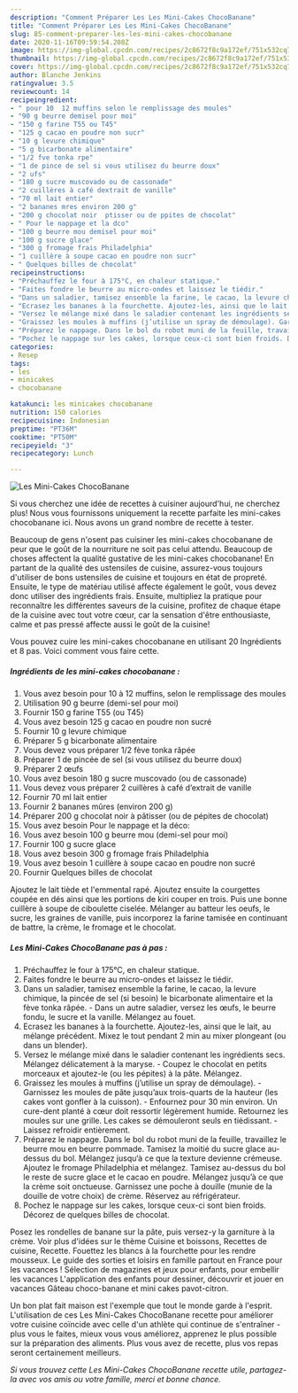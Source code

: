 ```yaml
---
description: "Comment Préparer Les Les Mini-Cakes ChocoBanane"
title: "Comment Préparer Les Les Mini-Cakes ChocoBanane"
slug: 85-comment-preparer-les-les-mini-cakes-chocobanane
date: 2020-11-16T09:59:54.208Z
image: https://img-global.cpcdn.com/recipes/2c8672f8c9a172ef/751x532cq70/les-mini-cakes-chocobanane-photo-principale-de-la-recette.jpg
thumbnail: https://img-global.cpcdn.com/recipes/2c8672f8c9a172ef/751x532cq70/les-mini-cakes-chocobanane-photo-principale-de-la-recette.jpg
cover: https://img-global.cpcdn.com/recipes/2c8672f8c9a172ef/751x532cq70/les-mini-cakes-chocobanane-photo-principale-de-la-recette.jpg
author: Blanche Jenkins
ratingvalue: 3.5
reviewcount: 14
recipeingredient:
- " pour 10  12 muffins selon le remplissage des moules"
- "90 g beurre demisel pour moi"
- "150 g farine T55 ou T45"
- "125 g cacao en poudre non sucr"
- "10 g levure chimique"
- "5 g bicarbonate alimentaire"
- "1/2 fve tonka rpe"
- "1 de pince de sel si vous utilisez du beurre doux"
- "2 ufs"
- "180 g sucre muscovado ou de cassonade"
- "2 cuillères à café dextrait de vanille"
- "70 ml lait entier"
- "2 bananes mres environ 200 g"
- "200 g chocolat noir  ptisser ou de ppites de chocolat"
- " Pour le nappage et la dco"
- "100 g beurre mou demisel pour moi"
- "100 g sucre glace"
- "300 g fromage frais Philadelphia"
- "1 cuillère à soupe cacao en poudre non sucr"
- " Quelques billes de chocolat"
recipeinstructions:
- "Préchauffez le four à 175°C, en chaleur statique."
- "Faites fondre le beurre au micro-ondes et laissez le tiédir."
- "Dans un saladier, tamisez ensemble la farine, le cacao, la levure chimique, la pincée de sel (si besoin) le bicarbonate alimentaire et la fève tonka râpée.  Dans un autre saladier, versez les œufs, le beurre fondu, le sucre et la vanille. Mélangez au fouet."
- "Ecrasez les bananes à la fourchette. Ajoutez-les, ainsi que le lait, au mélange précédent. Mixez le tout pendant 2 min au mixer plongeant (ou dans un blender)."
- "Versez le mélange mixé dans le saladier contenant les ingrédients secs. Mélangez délicatement à la maryse.  Coupez le chocolat en petits morceaux et ajoutez-le (ou les pépites) à la pâte. Mélangez."
- "Graissez les moules à muffins (j’utilise un spray de démoulage). Garnissez les moules de pâte jusqu’aux trois-quarts de la hauteur (les cakes vont gonfler à la cuisson).  Enfournez pour 30 min environ. Un cure-dent planté à cœur doit ressortir légèrement humide. Retournez les moules sur une grille. Les cakes se démouleront seuls en tiédissant. Laissez refroidir entièrement."
- "Préparez le nappage. Dans le bol du robot muni de la feuille, travaillez le beurre mou en beurre pommade. Tamisez la moitié du sucre glace au-dessus du bol. Mélangez jusqu‘à ce que la texture devienne crémeuse. Ajoutez le fromage Philadelphia et mélangez. Tamisez au-dessus du bol le reste de sucre glace et le cacao en poudre. Mélangez jusqu’à ce que la crème soit onctueuse. Garnissez une poche à douille (munie de la douille de votre choix) de crème. Réservez au réfrigérateur."
- "Pochez le nappage sur les cakes, lorsque ceux-ci sont bien froids. Décorez de quelques billes de chocolat."
categories:
- Resep
tags:
- les
- minicakes
- chocobanane

katakunci: les minicakes chocobanane 
nutrition: 150 calories
recipecuisine: Indonesian
preptime: "PT36M"
cooktime: "PT50M"
recipeyield: "3"
recipecategory: Lunch

---
```



![Les Mini-Cakes ChocoBanane](https://img-global.cpcdn.com/recipes/2c8672f8c9a172ef/751x532cq70/les-mini-cakes-chocobanane-photo-principale-de-la-recette.jpg)

Si vous cherchez une idée de recettes à cuisiner aujourd'hui, ne cherchez plus! Nous vous fournissons uniquement la recette parfaite les mini-cakes chocobanane ici. Nous avons un grand nombre de recette à tester.

Beaucoup de gens n'osent pas cuisiner les mini-cakes chocobanane de peur que le goût de la nourriture ne soit pas celui attendu. Beaucoup de choses affectent la qualité gustative de les mini-cakes chocobanane! En partant de la qualité des ustensiles de cuisine, assurez-vous toujours d'utiliser de bons ustensiles de cuisine et toujours en état de propreté. Ensuite, le type de matériau utilisé affecte également le goût, vous devez donc utiliser des ingrédients frais. Ensuite, multipliez la pratique pour reconnaître les différentes saveurs de la cuisine, profitez de chaque étape de la cuisine avec tout votre cœur, car la sensation d'être enthousiaste, calme et pas pressé affecte aussi le goût de la cuisine!

<!--inarticleads1-->

Vous pouvez cuire les mini-cakes chocobanane en utilisant 20 Ingrédients et 8 pas. Voici comment vous faire cette.

##### Ingrédients de les mini-cakes chocobanane :

1. Vous avez besoin  pour 10 à 12 muffins, selon le remplissage des moules
1. Utilisation 90 g beurre (demi-sel pour moi)
1. Fournir 150 g farine T55 (ou T45)
1. Vous avez besoin 125 g cacao en poudre non sucré
1. Fournir 10 g levure chimique
1. Préparer 5 g bicarbonate alimentaire
1. Vous devez vous préparer 1/2 fève tonka râpée
1. Préparer 1 de pincée de sel (si vous utilisez du beurre doux)
1. Préparer 2 œufs
1. Vous avez besoin 180 g sucre muscovado (ou de cassonade)
1. Vous devez vous préparer 2 cuillères à café d’extrait de vanille
1. Fournir 70 ml lait entier
1. Fournir 2 bananes mûres (environ 200 g)
1. Préparer 200 g chocolat noir à pâtisser (ou de pépites de chocolat)
1. Vous avez besoin  Pour le nappage et la déco:
1. Vous avez besoin 100 g beurre mou (demi-sel pour moi)
1. Fournir 100 g sucre glace
1. Vous avez besoin 300 g fromage frais Philadelphia
1. Vous avez besoin 1 cuillère à soupe cacao en poudre non sucré
1. Fournir  Quelques billes de chocolat


Ajoutez le lait tiède et l&#39;emmental rapé. Ajoutez ensuite la courgettes coupée en dés ainsi que les portions de kiri couper en trois. Puis une bonne cuillère à soupe de ciboulette ciselée. Mélanger au batteur les oeufs, le sucre, les graines de vanille, puis incorporez la farine tamisée en continuant de battre, la crème, le fromage et le chocolat. 

<!--inarticleads2-->

##### Les Mini-Cakes ChocoBanane pas à pas :

1. Préchauffez le four à 175°C, en chaleur statique.
1. Faites fondre le beurre au micro-ondes et laissez le tiédir.
1. Dans un saladier, tamisez ensemble la farine, le cacao, la levure chimique, la pincée de sel (si besoin) le bicarbonate alimentaire et la fève tonka râpée.  - Dans un autre saladier, versez les œufs, le beurre fondu, le sucre et la vanille. Mélangez au fouet.
1. Ecrasez les bananes à la fourchette. Ajoutez-les, ainsi que le lait, au mélange précédent. Mixez le tout pendant 2 min au mixer plongeant (ou dans un blender).
1. Versez le mélange mixé dans le saladier contenant les ingrédients secs. Mélangez délicatement à la maryse.  - Coupez le chocolat en petits morceaux et ajoutez-le (ou les pépites) à la pâte. Mélangez.
1. Graissez les moules à muffins (j’utilise un spray de démoulage). - Garnissez les moules de pâte jusqu’aux trois-quarts de la hauteur (les cakes vont gonfler à la cuisson).  - Enfournez pour 30 min environ. Un cure-dent planté à cœur doit ressortir légèrement humide. Retournez les moules sur une grille. Les cakes se démouleront seuls en tiédissant. - Laissez refroidir entièrement.
1. Préparez le nappage. Dans le bol du robot muni de la feuille, travaillez le beurre mou en beurre pommade. Tamisez la moitié du sucre glace au-dessus du bol. Mélangez jusqu‘à ce que la texture devienne crémeuse. Ajoutez le fromage Philadelphia et mélangez. Tamisez au-dessus du bol le reste de sucre glace et le cacao en poudre. Mélangez jusqu’à ce que la crème soit onctueuse. Garnissez une poche à douille (munie de la douille de votre choix) de crème. Réservez au réfrigérateur.
1. Pochez le nappage sur les cakes, lorsque ceux-ci sont bien froids. Décorez de quelques billes de chocolat.


Posez les rondelles de banane sur la pâte, puis versez-y la garniture à la crème. Voir plus d&#39;idées sur le thème Cuisine et boissons, Recettes de cuisine, Recette. Fouettez les blancs à la fourchette pour les rendre mousseux. Le guide des sorties et loisirs en famille partout en France pour les vacances ! Sélection de magazines et jeux pour enfants, pour embellir les vacances L&#39;application des enfants pour dessiner, découvrir et jouer en vacances Gâteau choco-banane et mini cakes pavot-citron. 

<!--inarticleads1-->

<p>
Un bon plat fait maison est l'exemple que tout le monde garde à l'esprit. L'utilisation de ces Les Mini-Cakes ChocoBanane recette pour améliorer votre cuisine coïncide avec celle d'un athlète qui continue de s'entraîner - plus vous le faites, mieux vous vous améliorez, apprenez le plus possible sur la préparation des aliments. Plus vous avez de recette, plus vos repas seront certainement meilleurs.
</p>

<p>
<i>Si vous trouvez cette Les Mini-Cakes ChocoBanane recette utile, partagez-la avec vos amis ou votre famille, merci et bonne chance.</i>
</p>
